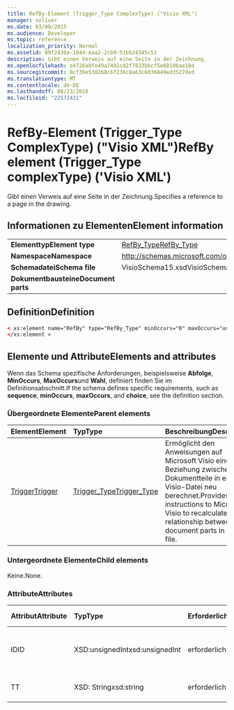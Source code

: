 ```yaml
---
title: RefBy-Element (Trigger_Type ComplexType) ("Visio XML")
manager: soliver
ms.date: 03/09/2015
ms.audience: Developer
ms.topic: reference
localization_priority: Normal
ms.assetid: 09f2430a-184d-eaa2-2cb9-51bb24345c51
description: Gibt einen Verweis auf eine Seite in der Zeichnung.
ms.openlocfilehash: e4726a8fe49a7492cd2f7833bbcf5e6810bae18d
ms.sourcegitcommit: 0cf39e5382b8c6f236c8a63c6036849ed3527ded
ms.translationtype: MT
ms.contentlocale: de-DE
ms.lasthandoff: 08/23/2018
ms.locfileid: "22572431"
---
```

# <a name="refby-element-triggertype-complextype-visio-xml"></a><span data-ttu-id="32f27-103">RefBy-Element (Trigger_Type ComplexType) ("Visio XML")</span><span class="sxs-lookup"><span data-stu-id="32f27-103">RefBy element (Trigger_Type complexType) ('Visio XML')</span></span>

<span data-ttu-id="32f27-104">Gibt einen Verweis auf eine Seite in der Zeichnung.</span><span class="sxs-lookup"><span data-stu-id="32f27-104">Specifies a reference to a page in the drawing.</span></span>
  
## <a name="element-information"></a><span data-ttu-id="32f27-105">Informationen zu Elementen</span><span class="sxs-lookup"><span data-stu-id="32f27-105">Element information</span></span>

|||
|:-----|:-----|
|<span data-ttu-id="32f27-106">**Elementtyp**</span><span class="sxs-lookup"><span data-stu-id="32f27-106">**Element type**</span></span> <br/> |[<span data-ttu-id="32f27-107">RefBy_Type</span><span class="sxs-lookup"><span data-stu-id="32f27-107">RefBy_Type</span></span>](refby_type-complextypevisio-xml.md) <br/> |
|<span data-ttu-id="32f27-108">**Namespace**</span><span class="sxs-lookup"><span data-stu-id="32f27-108">**Namespace**</span></span> <br/> |http://schemas.microsoft.com/office/visio/2012/main  <br/> |
|<span data-ttu-id="32f27-109">**Schemadatei**</span><span class="sxs-lookup"><span data-stu-id="32f27-109">**Schema file**</span></span> <br/> |<span data-ttu-id="32f27-110">VisioSchema15.xsd</span><span class="sxs-lookup"><span data-stu-id="32f27-110">VisioSchema15.xsd</span></span>  <br/> |
|<span data-ttu-id="32f27-111">**Dokumentbausteine**</span><span class="sxs-lookup"><span data-stu-id="32f27-111">**Document parts**</span></span> <br/> ||
   
## <a name="definition"></a><span data-ttu-id="32f27-112">Definition</span><span class="sxs-lookup"><span data-stu-id="32f27-112">Definition</span></span>

```XML
< xs:element name="RefBy" type="RefBy_Type" minOccurs="0" maxOccurs="unbounded" >
</xs:element >
```

## <a name="elements-and-attributes"></a><span data-ttu-id="32f27-113">Elemente und Attribute</span><span class="sxs-lookup"><span data-stu-id="32f27-113">Elements and attributes</span></span>

<span data-ttu-id="32f27-114">Wenn das Schema spezifische Anforderungen, beispielsweise **Abfolge**, **MinOccurs**, **MaxOccurs**und **Wahl**, definiert finden Sie im Definitionsabschnitt.</span><span class="sxs-lookup"><span data-stu-id="32f27-114">If the schema defines specific requirements, such as **sequence**, **minOccurs**, **maxOccurs**, and **choice**, see the definition section.</span></span> 
  
### <a name="parent-elements"></a><span data-ttu-id="32f27-115">Übergeordnete Elemente</span><span class="sxs-lookup"><span data-stu-id="32f27-115">Parent elements</span></span>

|<span data-ttu-id="32f27-116">**Element**</span><span class="sxs-lookup"><span data-stu-id="32f27-116">**Element**</span></span>|<span data-ttu-id="32f27-117">**Typ**</span><span class="sxs-lookup"><span data-stu-id="32f27-117">**Type**</span></span>|<span data-ttu-id="32f27-118">**Beschreibung**</span><span class="sxs-lookup"><span data-stu-id="32f27-118">**Description**</span></span>|
|:-----|:-----|:-----|
|[<span data-ttu-id="32f27-119">Trigger</span><span class="sxs-lookup"><span data-stu-id="32f27-119">Trigger</span></span>](trigger-elementvisio-xml.md) <br/> |[<span data-ttu-id="32f27-120">Trigger_Type</span><span class="sxs-lookup"><span data-stu-id="32f27-120">Trigger_Type</span></span>](trigger_type-complextypevisio-xml.md) <br/> |<span data-ttu-id="32f27-121">Ermöglicht den Anweisungen auf Microsoft Visio eine Beziehung zwischen Dokumentteile in einer Visio-Datei neu berechnet.</span><span class="sxs-lookup"><span data-stu-id="32f27-121">Provides instructions to Microsoft Visio to recalculate a relationship between document parts in a Visio file.</span></span>  <br/> |

   
### <a name="child-elements"></a><span data-ttu-id="32f27-122">Untergeordnete Elemente</span><span class="sxs-lookup"><span data-stu-id="32f27-122">Child elements</span></span>

<span data-ttu-id="32f27-123">Keine.</span><span class="sxs-lookup"><span data-stu-id="32f27-123">None.</span></span>
  
### <a name="attributes"></a><span data-ttu-id="32f27-124">Attribute</span><span class="sxs-lookup"><span data-stu-id="32f27-124">Attributes</span></span>

|<span data-ttu-id="32f27-125">**Attribut**</span><span class="sxs-lookup"><span data-stu-id="32f27-125">**Attribute**</span></span>|<span data-ttu-id="32f27-126">**Typ**</span><span class="sxs-lookup"><span data-stu-id="32f27-126">**Type**</span></span>|<span data-ttu-id="32f27-127">**Erforderlich**</span><span class="sxs-lookup"><span data-stu-id="32f27-127">**Required**</span></span>|<span data-ttu-id="32f27-128">**Beschreibung**</span><span class="sxs-lookup"><span data-stu-id="32f27-128">**Description**</span></span>|<span data-ttu-id="32f27-129">**Mögliche Werte**</span><span class="sxs-lookup"><span data-stu-id="32f27-129">**Possible values**</span></span>|
|:-----|:-----|:-----|:-----|:-----|
|<span data-ttu-id="32f27-130">ID</span><span class="sxs-lookup"><span data-stu-id="32f27-130">ID</span></span>  <br/> |<span data-ttu-id="32f27-131">XSD:unsignedInt</span><span class="sxs-lookup"><span data-stu-id="32f27-131">xsd:unsignedInt</span></span>  <br/> |<span data-ttu-id="32f27-132">erforderlich</span><span class="sxs-lookup"><span data-stu-id="32f27-132">required</span></span>  <br/> |<span data-ttu-id="32f27-133">Gibt das ID-Attribut des einer Seite in der Zeichnung.</span><span class="sxs-lookup"><span data-stu-id="32f27-133">Specifies the ID attribute of a page in the drawing.</span></span>  <br/> |<span data-ttu-id="32f27-134">Werte des Typs Xsd:unsignedInt.</span><span class="sxs-lookup"><span data-stu-id="32f27-134">Values of the xsd:unsignedInt type.</span></span>  <br/> |
|<span data-ttu-id="32f27-135">T</span><span class="sxs-lookup"><span data-stu-id="32f27-135">T</span></span>  <br/> |<span data-ttu-id="32f27-136">XSD: String</span><span class="sxs-lookup"><span data-stu-id="32f27-136">xsd:string</span></span>  <br/> |<span data-ttu-id="32f27-137">erforderlich</span><span class="sxs-lookup"><span data-stu-id="32f27-137">required</span></span>  <br/> |<span data-ttu-id="32f27-138">Gibt den Verweistyp an.</span><span class="sxs-lookup"><span data-stu-id="32f27-138">Specifies the reference type.</span></span>  <br/> |<span data-ttu-id="32f27-139">Werte des Typs xsd: String.</span><span class="sxs-lookup"><span data-stu-id="32f27-139">Values of the xsd:string type.</span></span>  <br/> |
   

